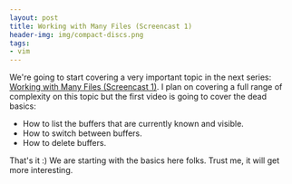 ```yaml
---
layout: post
title: Working with Many Files (Screencast 1)
header-img: img/compact-discs.png
tags:
- vim
---
```

We're going to start covering a very important topic in the next series: [Working with Many Files (Screencast 1)](http://vimeo.com/6306508). I plan on covering a full range of complexity on this topic but the first video is going to cover the dead basics:

- How to list the buffers that are currently known and visible.
- How to switch between buffers.
- How to delete buffers.

That's it :) We are starting with the basics here folks. Trust me, it will get more interesting.
